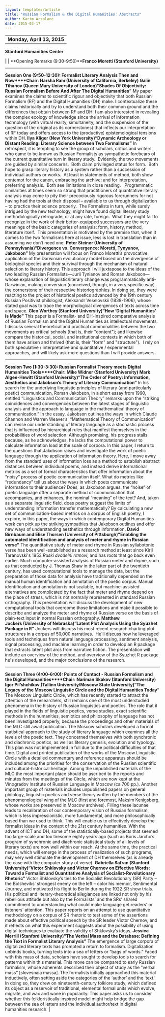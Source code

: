 ```yaml
---
layout: templates/article
title: "Russian Formalism & the Digital Humanities: Abstracts"
author: Karim Arsalane
date: 2015-03-17
---
```







|  |
| --- |
| **Monday, April 13, 2015**
**Stanford Humanities Center**



|
| **Opening Remarks (9:30-9:50)****Franco Moretti (Stanford University)**


---

**Session One (9:50-12:30): Formalist Literary Analysis Then and Now****Chair: Harsha Ram (University of California, Berkeley)**
**Galin Tihanov (Queen Mary University of London)“Shades Of Objectivity: Russian Formalism Before And After The Digital Humanities”**
My paper examines the claims to scientific rigour and objectivity that both Russian Formalism (RF) and the Digital Humanities (DH) make. I contextualize these claims historically and try to understand both their common ground and the differences that obtain between RF and DH. I am also interested in revealing the complex ecology of knowledge since the arrival of information technology (with virtual reality, simultaneity, and the suspension of the question of the original as its cornerstones) that inflects our interpretation of RF today and offers access to the (productive) epistemological tensions within DH.
**Ilya Kliger (New York University)“Dynamic Archeology or Distant Reading: Literary Science between Two Formalisms”**
In retrospect, it is tempting to see the group of scholars, critics and writers who came to be known as Russian Formalists as sympathetic forebears of the current quantitative turn in literary study.  Evidently, the two movements are guided by similar concerns.  Both claim privileged status for form.  Both hope to grasp literary history as a system rather than a succession of individual authors or works.  At least in statements of method, both show contempt for the canon, embracing the archive; and for interpretation, preferring analysis.  Both see limitations in close reading.   Programmatic similarities at times seem so strong that practitioners of quantitative literary analysis may come to pity their precociously rigorous forerunners for not having had the tools at their disposal – available to us through digitalization – to practice their science properly.  The Formalists in turn, while surely intrigued by the new technology, might have found digital literary study methodologically retrograde, or at any rate, foreign.  What they might fail to recognize in the work of their better-equipped successors are the very meanings of the basic categories of analysis: form, history, method, literature itself.  This presentation is motivated by the premise that, when it comes to the two formalisms here at issue, less is lost in translation than in assuming we don’t need one.
**Peter Steiner (University of Pennsylvania)“Divergence vs. Convergence: Moretti, Tynyanov, Jakobson”**
My presentation will focus on Franco Moretti’s provocative application of the Darwinian evolutionary model based on the divergence of biological species and their survival through the mechanism of natural selection to literary history. This approach I will juxtapose to the ideas of the two leading Russian Formalists—Jurii Tynianov and Roman Jakobson—whose explanation of linguistic/literary change was programmatically anti-Darwinian, making conversion (conceived, though, in a very specific way) the cornerstone of their respective historiographies. In doing so, they were reacting to the project of historical poetics advanced by the 19th century Russian Positivist philologist, Aleksandr Veselovskii (1838-1906), whose stated goal was to trace the morphological divergences of texts across time and space.
**Glen Worthey (Stanford University)“How ‘Digital Humanities’ is Made”**
This paper is a Formalist- and DH-inspired comparative analysis of Russian Formalism and the Digital Humanities as intellectual movements.  I discuss several theoretical and practical commonalities between the two movements as critical schools (that is, their "content"); and likewise compare the historical, social, and institutional contexts in which both of them have arisen and thrived (that is, their "form" and "structure").  I rely on both speculative / interpretative and quantitative / experimental approaches, and will likely ask more questions than I will provide answers.


---

**Session Two (1:30-3:30): Russian Formalist Theory meets Digital Humanities Tools****Chair: Mike Widner (Stanford University)**
**Mark Algee-Hewitt (Stanford University)“The Order of Poetry: Information, Aesthetics and Jakobson’s Theory of Literary Communication”**
In his search for the underlying linguistic principles of literary (and particularly poetic) communication, Roman Jakobson, in a short essay from 1960, entitled “Linguistics and Communication Theory” remarks upon the “striking coincidences and convergences between the latest stages of linguistic analysis and the approach to language in the mathematical theory of communication.” In the essay, Jakobson outlines the ways in which Claude Shannon and Warren Weaver’s  “Mathematical Theory of Communication” can revise our understanding of literary language as a stochastic process that is influenced by hierarchical rules that manifest themselves in the probabilities of word selection. Although promising, his progress stalls because, as he acknowledges, he lacks the computational power to calculate information load at the scale of corpora. In this paper, I return to the questions that Jakobson raises and investigate the work of poetic language through the application of information theory. Here, I move away from the standard uses of information loss as a method to establish abstract distances between individual poems, and instead derive informational metrics as a set of formal characteristics that offer information about the “noisy” process of poetic communication itself. What do metrics like “redundancy” tell us about the ways in which poets communicate information to their audience? Does, as Jakobson argues, the “noise” of poetic language offer a separate method of communication that accompanies, and enhances, the nominal “meaning” of the text? And, taken as a separate linguistic field, does poetry suggest the limits of understanding information transfer mathematically? By calculating a new set of communication-based metrics on a corpus of English poetry, I explore, in this paper, the ways in which contemporary Digital Humanities work can pick up the striking sympathies that Jakobson outlines and offer new ways of understanding aesthetics through information.
**David Birnbaum and Elise Thorsen (University of Pittsburgh)"Enabling the automated identification and analysis of meter and rhyme in Russian verse"**
The quantitative study of meter and rhyme in Russian syllabotonic verse has been well-established as a research method at least since Kiril Taranovski's 1953 *Ruski dvodelni ritmovi*, and has roots that go back even earlier. Much computer-assisted analysis of Russian meter and rhyme, such as that conducted by J. Thomas Shaw in the latter part of the twentieth century, has used computational tools to manage the data, but the preparation of those data for analysis have traditionally depended on the manual human identification and annotation of the poetic corpus. Manual identification and annotation is not scalable, but machine-assisted alternatives are complicated by the fact that meter and rhyme depend on the place of stress, which is not normally represented in standard Russian orthography. This presentation will discuss the development of new computational tools that overcome those limitations and make it possible to describe and analyze the meter and rhyme of Russian verse on the basis of plain-text input in normal Russian orthography.
**Matthew Jockers (University of Nebraska)“Latent Plot Analysis Using the Syuzhet Package in R”**
Jockers will discuss his most recent research charting plot structures in a corpus of 50,000 narratives.  He'll discuss how he leveraged tools and techniques from natural language processing, sentiment analysis, signal processing, and machine learning in order to develop an R package that extracts latent plot arcs from narrative fiction. The presentation will include an overview of the method, and overview of the Syuzhet R package he's developed, and the major conclusions of the research.


---


**Session Three (4:00-6:00): Points of Contact - Russian Formalism and the Digital Humanities****Chair: Nariman Skakov (Stanford University)**
**Igor Pil’shchikov (Tallinn University/Moscow State University)“The Legacy of the Moscow Linguistic Circle and the Digital Humanities Today”**
The Moscow Linguistic Circle, which has recently started to attract the attention of the researchers, still remains one of the most understudied phenomena in the history of Russian linguistics and poetics. The role that it played in the fields of linguistic poetics, verse studies, exact scientific methods in the humanities, semiotics and philosophy of language has not been investigated properly, because the proceedings and other materials of the MLC still await publication. The Moscow scholars developed a formal statistical approach to the study of literary language which examines all the levels of the poetic text. They concerned themselves with both synchronic and diachronic poetics, as well as literary genesis, evolution and typology. This plan was not implemented in full due to the political difficulties of that time.
Digital and printed publication of the works of the Moscow Linguistic Circle with a detailed commentary and reference apparatus should be included among the priorities for the conservation of the Russian scientific and cultural-historical heritage. Among the unpublished materials of the MLC the most important place should be ascribed to the reports and minutes from the meetings of the Circle, which are now kept at the Vinogradov Institute of Russian Language in Moscow (ca 700 pp.). Another important group of materials includes unpublished papers on general philology, linguistic poetics and verse theory written by the members of the phenomenological wing of the MLC (first and foremost, Maksim Kenigsberg, whose works are preserved in Moscow archives).
Filling these lacunae leads to recalibration of our contemporary vision of Russian formalism, which is less impressionistic, more fundamental, and more philosophically based than we used to think. This will enable us to effectively develop the formalist ideas in the context of the 21st century humanities. With the advent of ICT and DH, some of the statistically-based projects that seemed too large-scale and too tiresome eighty years ago (such as Boris Jarcho’s program of synchronic and diachronic statistical study of all levels of literary texts) are now well within our reach. At the same time, the practical needs, which will emerge in the process of realization of such programs, may very well stimulate the development of DH themselves (as is already the case with the computer study of verse).
**Gabriella Safran (Stanford University)“Victor Shklovsky and Victor Chernov on Effective Words: Toward a Formalist and Quantitative Analysis of Socialist-Revolutionary Rhetoric”**
Victor Shklovsky’s ties to the Socialist Revolutionary (SR) Party – the Bolsheviks’ strongest enemy on the left – color his memoir, Sentimental Journey, and motivated his flight to Berlin during the 1922 SR show trials. His political and literary-theoretical allegiances are linked not only by his rebellious attitude but also by the Formalists’ and the SRs’ shared commitment to understanding what could make language get readers’ or listeners’ attention. This paper reports on an attempt to use quantitative methodology on a corpus of SR rhetoric to test some of the assertions made about effective political speech by the SR leader Victor Chernov, and it reflects on what this experiment suggests about the possibility of using digital techniques to evaluate the validity of Shklovsky’s ideas.
**Jessica Merrill (Stanford University)“The Verbal Mass and the Database: Defining the Text in Formalist Literary Analysis”**
The emergence of large corpora of digitalized literary texts has prompted a return to formalism. Digitalization unbinds books, turning texts into a sea of letters or “bags of words.” Faced with this mass of data, scholars have sought to develop tools to search for patterns within this material. This move can be compared to early Russian formalism, whose adherents described their object of study as the “verbal mass” [slovesnaia massa]. The formalists initially approached this material inductively, often setting aside the categories of the ‘author’ and the ‘text.’ In doing so, they drew on nineteenth-century folklore study, which defined its object as a reservoir of traditional, elemental formal units which evolve, migrate, and wax and wane in popularity. This paper asks us to consider whether this folkloristically inspired model might help bridge the gap between the sea of letters and the individual author/text in digital humanities research.
|










